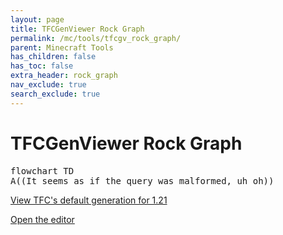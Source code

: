 ```yaml
---
layout: page
title: TFCGenViewer Rock Graph
permalink: /mc/tools/tfcgv_rock_graph/
parent: Minecraft Tools
has_children: false
has_toc: false
extra_header: rock_graph
nav_exclude: true
search_exclude: true
---
```


<body onload="parse()"></body>

# TFCGenViewer Rock Graph

<pre class="mermaid" id="mermaid_graph">
flowchart TD
A((It seems as if the query was malformed, uh oh))
</pre>

<a href="?ocean_type=[igneous_extrusive];land_type=[igneous_extrusive|sedimentary];uplift_type=[sedimentary|uplift];volcanic_type=[igneous_extrusive|igneous_extrusive_x2];bottom_type=[gneiss|schist|diorite|granite|gabbro];layers=[felsic|intermediate|mafic|igneous_extrusive|igneous_extrusive_x2|phyllite|slate|marble|quartzite|sedimentary|uplift];felsic=[granite~bottom];intermediate=[diorite~bottom];mafic=[gabbro~bottom];igneous_extrusive=[andesite~intermediate|basalt~mafic|dacite~intermediate|rhyolite~felsic];igneous_extrusive_x2=[andesite~igneous_extrusive|basalt~igneous_extrusive|dacite~igneous_extrusive|rhyolite~igneous_extrusive];phyllite=[gneiss~bottom|phyllite~bottom|schist~bottom];slate=[phyllite~phyllite|slate~bottom];marble=[marble~bottom];quartzite=[quartzite~bottom];sedimentary=[chalk~marble|chert~quartzite|claystone~slate|conglomerate~slate|dolomite~marble|shale~slate];uplift=[diorite~sedimentary|gabbro~sedimentary|granite~sedimentary|marble~bottom|quartzite~bottom|slate~phyllite]">View TFC's default generation for 1.21</a>

[Open the editor](/editor/)
